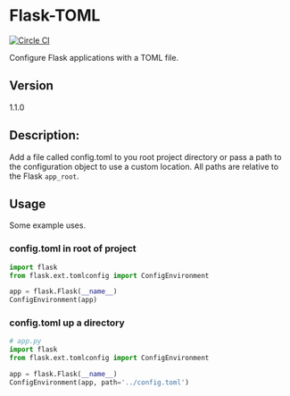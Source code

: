 # Flask-TOML
[![Circle CI](https://circleci.com/gh/nZac/flask-tomlconfig.svg?style=svg)](https://circleci.com/gh/nZac/flask-tomlconfig)

Configure Flask applications with a TOML file.


## Version
1.1.0

## Description:
Add a file called config.toml to you root project directory or pass a path to the configuration
object to use a custom location.  All paths are relative to the Flask `app_root`.

## Usage

Some example uses.

### config.toml in root of project

```python
import flask
from flask.ext.tomlconfig import ConfigEnvironment

app = flask.Flask(__name__)
ConfigEnvironment(app)
```

### config.toml up a directory

```python
# app.py
import flask
from flask.ext.tomlconfig import ConfigEnvironment

app = flask.Flask(__name__)
ConfigEnvironment(app, path='../config.toml')
```
